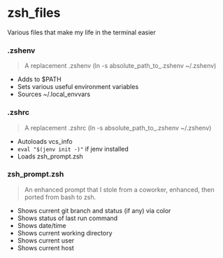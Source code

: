 # zsh_files
Various files that make my life in the terminal easier

### .zshenv
> A replacement .zshenv (ln -s absolute_path_to_.zshenv ~/.zshenv)
* Adds to $PATH
* Sets various useful environment variables
* Sources ~/.local_envvars

### .zshrc
> A replacement .zshrc (ln -s absolute_path_to_.zshenv ~/.zshenv)
* Autoloads vcs_info
* `eval "$(jenv init -)"` if jenv installed
* Loads zsh_prompt.zsh

### zsh_prompt.zsh
> An enhanced prompt that I stole from a coworker, enhanced, then ported from bash to zsh.
* Shows current git branch and status (if any) via color
* Shows status of last run command
* Shows date/time
* Shows current working directory
* Shows current user
* Shows current host
